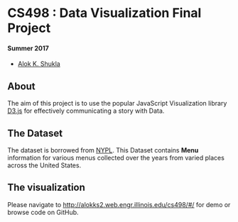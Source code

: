 

# CS498 : Data Visualization Final Project 

#### Summer 2017  

- [Alok K. Shukla](mailto:alokks2@illinois.edu?Subject=CS598Project)


## About

The aim of this project is to use the popular JavaScript Visualization library [D3.js](https://d3js.org) for effectively communicating a story with Data. 

## The Dataset

The dataset is borrowed from [NYPL](https://nypl.menus.org). This Dataset contains __Menu__ information for various menus collected over the years from varied places across the United States. 

## The visualization

Please navigate to <http://alokks2.web.engr.illinois.edu/cs498/#/> for demo or browse code on GitHub.
